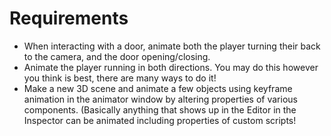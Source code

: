 # Requirements
- When interacting with a door, animate both the player turning their back to the camera, and the door opening/closing.
- Animate the player running in both directions. You may do this however you think is best, there are many ways to do it!
- Make a new 3D scene and animate a few objects using keyframe animation in the animator window by altering properties of various components.
(Basically anything that shows up in the Editor in the Inspector can be animated including properties of custom scripts!

